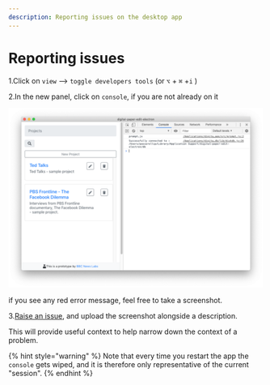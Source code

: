 ```yaml
---
description: Reporting issues on the desktop app
---
```


# Reporting issues

1.Click on `view` --&gt; `toggle developers tools`  \(or `⌥` + `⌘` +`i` \)  
  
2.In the new panel, click on `console`, if you are not already on it

![click on console to view errors](.gitbook/assets/screen-shot-2020-02-05-at-4.51.41-pm.png)

if you see any red error message, feel free to take a screenshot. 

3.[Raise an issue](https://github.com/pietrop/digital-paper-edit-electron/issues/new?assignees=pietrop&labels=bug&template=bug_report.md&title=), and upload the screenshot alongside a description.

This will provide useful context to help narrow down the context of a problem.

{% hint style="warning" %}
Note that every time you restart the app the `console` gets wiped, and it is therefore only representative of the current "session".
{% endhint %}

